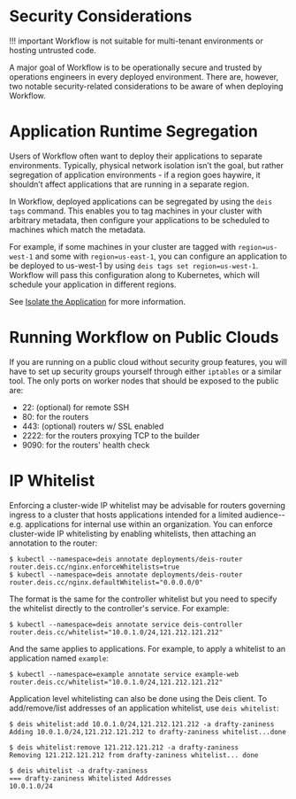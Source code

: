 # Security Considerations

!!! important
	Workflow is not suitable for multi-tenant environments or hosting untrusted code.

A major goal of Workflow is to be operationally secure and trusted by operations engineers in every
deployed environment. There are, however, two notable security-related considerations to be aware
of when deploying Workflow.

# Application Runtime Segregation

Users of Workflow often want to deploy their applications to separate environments. Typically,
physical network isolation isn’t the goal, but rather segregation of application environments - if a
region goes haywire, it shouldn’t affect applications that are running in a separate region.

In Workflow, deployed applications can be segregated by using the `deis tags` command. This enables
you to tag machines in your cluster with arbitrary metadata, then configure your applications to be
scheduled to machines which match the metadata.

For example, if some machines in your cluster are tagged with `region=us-west-1` and some
with `region=us-east-1`, you can configure an application to be deployed to us-west-1
by using `deis tags set region=us-west-1`. Workflow will pass this configuration
along to Kubernetes, which will schedule your application in different regions.

See [Isolate the Application][] for more information.

# Running Workflow on Public Clouds

If you are running on a public cloud without security group features, you will have to set up
security groups yourself through either `iptables` or a similar tool. The only ports on worker
nodes that should be exposed to the public are:

 - 22: (optional) for remote SSH
 - 80: for the routers
 - 443: (optional) routers w/ SSL enabled
 - 2222: for the routers proxying TCP to the builder
 - 9090: for the routers' health check

# IP Whitelist

Enforcing a cluster-wide IP whitelist may be advisable for routers governing ingress to a cluster
that hosts applications intended for a limited audience-- e.g. applications for internal use within
an organization. You can enforce cluster-wide IP whitelisting by enabling whitelists, then
attaching an annotation to the router:

    $ kubectl --namespace=deis annotate deployments/deis-router router.deis.cc/nginx.enforceWhitelists=true
    $ kubectl --namespace=deis annotate deployments/deis-router router.deis.cc/nginx.defaultWhitelist="0.0.0.0/0"

The format is the same for the controller whitelist but you need to specify the whitelist directly
to the controller's service. For example:

    $ kubectl --namespace=deis annotate service deis-controller router.deis.cc/whitelist="10.0.1.0/24,121.212.121.212"

And the same applies to applications. For example, to apply a whitelist to an application named
`example`:

    $ kubectl --namespace=example annotate service example-web router.deis.cc/whitelist="10.0.1.0/24,121.212.121.212"

Application level whitelisting can also be done using the Deis client. To add/remove/list addresses of an application whitelist, use `deis whitelist`:

    $ deis whitelist:add 10.0.1.0/24,121.212.121.212 -a drafty-zaniness
    Adding 10.0.1.0/24,121.212.121.212 to drafty-zaniness whitelist...done

    $ deis whitelist:remove 121.212.121.212 -a drafty-zaniness
    Removing 121.212.121.212 from drafty-zaniness whitelist... done

    $ deis whitelist -a drafty-zaniness
    === drafty-zaniness Whitelisted Addresses
    10.0.1.0/24


[Isolate the Application]: ../applications/managing-app-configuration.md#isolate-the-application
